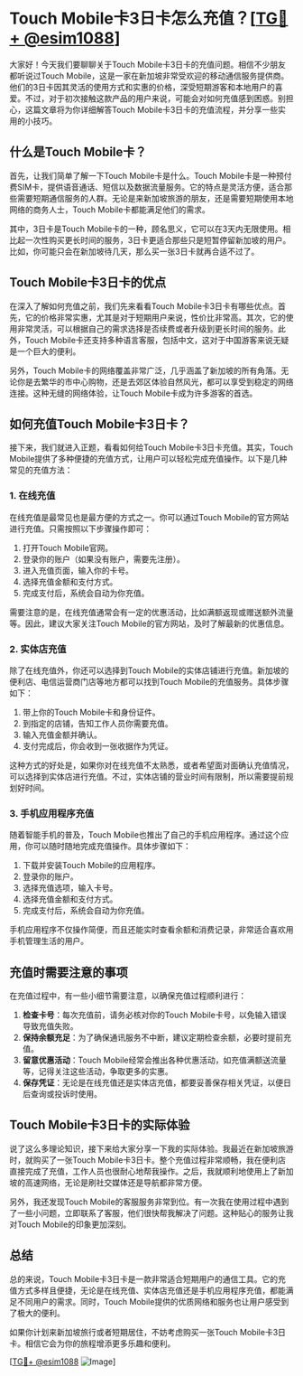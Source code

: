 # Touch Mobile卡3日卡怎么充值？[[TG💪+ @esim1088](https://t.me/s/esim1088)]

大家好！今天我们要聊聊关于Touch Mobile卡3日卡的充值问题。相信不少朋友都听说过Touch Mobile，这是一家在新加坡非常受欢迎的移动通信服务提供商。他们的3日卡因其灵活的使用方式和实惠的价格，深受短期游客和本地用户的喜爱。不过，对于初次接触这款产品的用户来说，可能会对如何充值感到困惑。别担心，这篇文章将为你详细解答Touch Mobile卡3日卡的充值流程，并分享一些实用的小技巧。

## 什么是Touch Mobile卡？

首先，让我们简单了解一下Touch Mobile卡是什么。Touch Mobile卡是一种预付费SIM卡，提供语音通话、短信以及数据流量服务。它的特点是灵活方便，适合那些需要短期通信服务的人群。无论是来新加坡旅游的朋友，还是需要短期使用本地网络的商务人士，Touch Mobile卡都能满足他们的需求。

其中，3日卡是Touch Mobile卡的一种，顾名思义，它可以在3天内无限使用。相比起一次性购买更长时间的服务，3日卡更适合那些只是短暂停留新加坡的用户。比如，你可能只会在新加坡待几天，那么买一张3日卡就再合适不过了。

## Touch Mobile卡3日卡的优点

在深入了解如何充值之前，我们先来看看Touch Mobile卡3日卡有哪些优点。首先，它的价格非常实惠，尤其是对于短期用户来说，性价比非常高。其次，它的使用非常灵活，可以根据自己的需求选择是否续费或者升级到更长时间的服务。此外，Touch Mobile卡还支持多种语言客服，包括中文，这对于中国游客来说无疑是一个巨大的便利。

另外，Touch Mobile卡的网络覆盖非常广泛，几乎涵盖了新加坡的所有角落。无论你是去繁华的市中心购物，还是去郊区体验自然风光，都可以享受到稳定的网络连接。这种无缝的网络体验，让Touch Mobile卡成为许多游客的首选。

## 如何充值Touch Mobile卡3日卡？

接下来，我们就进入正题，看看如何给Touch Mobile卡3日卡充值。其实，Touch Mobile提供了多种便捷的充值方式，让用户可以轻松完成充值操作。以下是几种常见的充值方法：

### 1. 在线充值

在线充值是最常见也是最方便的方式之一。你可以通过Touch Mobile的官方网站进行充值。只需按照以下步骤操作即可：

1. 打开Touch Mobile官网。
2. 登录你的账户（如果没有账户，需要先注册）。
3. 进入充值页面，输入你的卡号。
4. 选择充值金额和支付方式。
5. 完成支付后，系统会自动为你充值。

需要注意的是，在线充值通常会有一定的优惠活动，比如满额返现或赠送额外流量等。因此，建议大家关注Touch Mobile的官方网站，及时了解最新的优惠信息。

### 2. 实体店充值

除了在线充值外，你还可以选择到Touch Mobile的实体店铺进行充值。新加坡的便利店、电信运营商门店等地方都可以找到Touch Mobile的充值服务。具体步骤如下：

1. 带上你的Touch Mobile卡和身份证件。
2. 到指定的店铺，告知工作人员你需要充值。
3. 输入充值金额并确认。
4. 支付完成后，你会收到一张收据作为凭证。

这种方式的好处是，如果你对在线充值不太熟悉，或者希望面对面确认充值情况，可以选择到实体店进行充值。不过，实体店铺的营业时间有限制，所以需要提前规划好时间。

### 3. 手机应用程序充值

随着智能手机的普及，Touch Mobile也推出了自己的手机应用程序。通过这个应用，你可以随时随地完成充值操作。具体步骤如下：

1. 下载并安装Touch Mobile的应用程序。
2. 登录你的账户。
3. 选择充值选项，输入卡号。
4. 选择充值金额和支付方式。
5. 完成支付后，系统会自动为你充值。

手机应用程序不仅操作简便，而且还能实时查看余额和消费记录，非常适合喜欢用手机管理生活的用户。

## 充值时需要注意的事项

在充值过程中，有一些小细节需要注意，以确保充值过程顺利进行：

1. **检查卡号**：每次充值前，请务必核对你的Touch Mobile卡号，以免输入错误导致充值失败。
2. **保持余额充足**：为了确保通讯服务不中断，建议定期检查余额，必要时提前充值。
3. **留意优惠活动**：Touch Mobile经常会推出各种优惠活动，如充值满额送流量等，记得关注这些活动，争取更多的实惠。
4. **保存凭证**：无论是在线充值还是实体店充值，都要妥善保存相关凭证，以便日后查询或投诉时使用。

## Touch Mobile卡3日卡的实际体验

说了这么多理论知识，接下来给大家分享一下我的实际体验。我最近在新加坡旅游时，就购买了一张Touch Mobile卡3日卡。整个充值过程非常顺畅，我在便利店直接完成了充值，工作人员也很耐心地帮我操作。之后，我就顺利地使用上了新加坡的高速网络，无论是刷社交媒体还是导航都非常方便。

另外，我还发现Touch Mobile的客服服务非常到位。有一次我在使用过程中遇到了一些小问题，立即联系了客服，他们很快帮我解决了问题。这种贴心的服务让我对Touch Mobile的印象更加深刻。

## 总结

总的来说，Touch Mobile卡3日卡是一款非常适合短期用户的通信工具。它的充值方式多样且便捷，无论是在线充值、实体店充值还是手机应用程序充值，都能满足不同用户的需求。同时，Touch Mobile提供的优质网络和服务也让用户感受到了极大的便利。

如果你计划来新加坡旅行或者短期居住，不妨考虑购买一张Touch Mobile卡3日卡。相信它会为你的旅程增添更多乐趣和便利。

[[TG💪+ @esim1088](https://t.me/s/esim1088) ![Image](https://i.postimg.cc/4NQfJmqS/Snipaste-2025-05-13-00-14-12.png)]